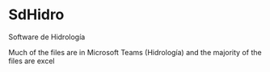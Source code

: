 # SdHidro
Software de Hidrología

Much of the files are in Microsoft Teams (Hidrología) and the majority of the files are excel
